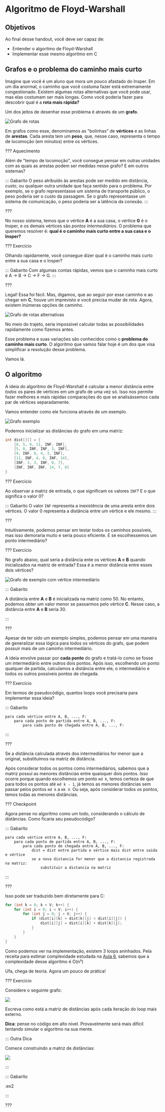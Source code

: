 Algoritmo de Floyd-Warshall
======

Objetivos
---------

Ao final desse handout, você deve ser capaz de:

- Entender o algoritmo de Floyd-Warshall
- Implementar esse mesmo algoritmo em C

Grafos e o problema do caminho mais curto
----------

Imagine que você é um aluno que mora um pouco afastado do Insper. Em um dia anormal, o caminho que você costuma fazer está extremamente congestionado. Existem algumas rotas alternativas que você pode usar, mas elas costumam ser mais longas. Como você poderia fazer para descobrir qual é a **rota mais rápida?**

Um dos jeitos de desenhar esse problema é através de um **grafo**.

![Grafo de rotas](grafo_transito.png)

Em grafos como esse, denominamos as "bolinhas" de **vértices** e as linhas de **arestas**. Cada aresta tem um **peso**, que, nesse caso, representa o tempo de locomoção (em minutos) entre os vértices.

??? Aquecimento

Além de "tempo de locomoção", você consegue pensar em outras unidades com as quais as arestas podem ser medidas nesse grafo? E em outros sistemas?

::: Gabarito
O peso atribuído às arestas pode ser medido em distância, custo, ou qualquer outra unidade que faça sentido para o problema. Por exemplo, se o grafo representasse um sistema de transporte público, o peso poderia ser o custo da passagem. Se o grafo representasse um sistema de comunicação, o peso poderia ser a latência da conexão.
:::

???

No nosso sistema, temos que o vértice **A** é a sua casa, o vértice **G** é o Insper, e os demais vértices são *pontos intermediários*. O problema que queremos resolver é: **qual é o caminho mais curto entre a sua casa e o Insper?**

??? Exercício

Olhando rapidamente, você consegue dizer qual é o caminho mais curto entre a sua casa e o Insper?

::: Gabarito
Com algumas contas rápidas, vemos que o caminho mais curto é A -> B -> C -> F -> G.
:::

???

Legal! Essa foi fácil. Mas, digamos, que ao seguir por esse caminho e ao chegar em **C**, houve um imprevisto e você precisa mudar de rota. Agora, existem inúmeras opções de caminho.

![Grafo de rotas alternativas](grafo_transito_2.png)

No meio do trajeto, seria impossível calcular todas as possibilidades rapidamente como fizemos antes.

Esse problema e suas variações são conhecidos como o **problema do caminho mais curto**. O algoritmo que vamos falar hoje é um dos que visa simplificar a resolução desse problema.

Vamos lá.

O algoritmo
----------

A ideia do algoritmo de Floyd-Warshall é calcular a menor distância entre *todos* os pares de vértices em um grafo de uma vez só. Isso nos permite fazer melhores e mais rápidas comparações do que se analisássemos cada par de vértices separadamente.

Vamos entender como ele funciona através de um exemplo.

![Grafo exemplo](graph.png)

Podemos inicializar as distâncias do grafo em uma matriz:

``` c
int dist[][] = {
    [0, 5, 9, 11, INF, INF],
    [5, 0, INF, INF, 3, INF],
    [9, INF, 0, 4, 3, INF],
    [11, INF, 4, 0, INF, 14], 
    [INF, 3, 3, INF, 0, 7], 
    [INF, INF, INF, 14, 7, 0]
}
```

??? Exercício

Ao observar a matriz de entrada, o que significam os valores `INF`? E o que significa o valor 0?

::: Gabarito
O valor `INF` representa a inexistência de uma aresta entre dois vértices. O valor 0 representa a distância entre um vértice e ele mesmo.
:::

???

Intuitivamente, podemos pensar em testar todos os caminhos possíveis, mas isso demoraria muito e seria pouco eficiente. E se escolhessemos um ponto intermediário?

??? Exercício

No grafo abaixo, qual seria a distância ente os vértices **A** e **B** quando inicializados na matriz de entrada? Essa é a menor distância entre esses dois vértices?

![Grafo de exemplo com vértice intermediário](grafo_intermediario.png)

::: Gabarito

A distância entre **A** e **B** é inicializada na matriz como 50. No entanto, podemos obter um valor menor se passarmos pelo vértice **C**. Nesse caso, a distância entre **A** e **B** seria 30.

:::

???

Apesar de ter sido um exemplo simples, podemos pensar em uma maneira de generalizar essa lógica para todos os vértices do grafo, que podem possuir mais de um caminho intermediário.

A ideia envolve passar por **cada ponto** do grafo e tratá-lo como se fosse um intermediário entre outros dois pontos. Após isso, escolhendo um ponto qualquer de partida, calculamos a distância entre ele, o intermediário e todos os outros possíveis pontos de chegada.

??? Exercício

Em termos de pseudocódigo, quantos loops você precisaria para implementar essa ideia?

::: Gabarito

``` pseudocodigo
para cada vértice entre A, B, ..., F:
    para cada ponto de partida entre A, B, ..., F:
        para cada ponto de chegada entre A, B, ..., F:
```

:::

???

Se a distância calculada através dos intermediários for menor que a original, substituímos na matriz de distância.

Após considerar todos os pontos como intermediários, sabemos que a matriz possui as menores distâncias entre quaisquer dois pontos. Isso ocorre porque quando escolhemos um ponto `md k`, temos certeza de que para todos os pontos até `md k - 1`, já temos as menores distâncias sem passar pelos pontos `md k` a `mk V`. Ou seja, após considerar todos os pontos, temos todas as menores distâncias.

??? Checkpoint

Agora pense no algoritmo como um todo, considerando o cálculo de distâncias. Como ficaria seu pseudocódigo?

::: Gabarito

``` pseudocodigo
para cada vértice entre A, B, ..., F:
    para cada ponto de partida entre A, B, ..., F:
        para cada ponto de chegada entre A, B, ..., F:
            dist = dist entre partida e vértice mais dist entre saída e vértice
            se a nova distancia for menor que a distancia registrada na matriz:
                substituir a distancia na matriz
```

:::

???

Isso pode ser traduzido bem diretamente para C:

``` c
for (int k = 0; k < V; k++) {
    for (int i = 0; i < V; i++) {
        for (int j = 0; j < V; j++) {
            if (dist[i][k] + dist[k][j] < dist[i][j]) {
                dist[i][j] = dist[i][k] + dist[k][j];
            }
        }
    }
}
```

Como podemos ver na implementação, existem 3 loops aninhados. Pela receita para estimar complexidade estudada na [Aula 6](https://ensino.hashi.pro.br/desprog/aula/6/), sabemos que a complexidade desse algoritmo é O(n³)

Ufa, chega de teoria. Agora um pouco de prática!

??? Exercício

Considere o seguinte grafo:

![](graph2.png)

Escreva como está a matriz de distâncias após cada iteração do loop mais externo.

**Dica**: pense no código em alto nível. Provavelmente será mais difícil tentando simular o algoritmo na sua mente.

::: Outra Dica

Comece construindo a matriz de distâncias:

![](ex2_0.drawio.png)

:::

::: Gabarito

:ex2

:::

???
